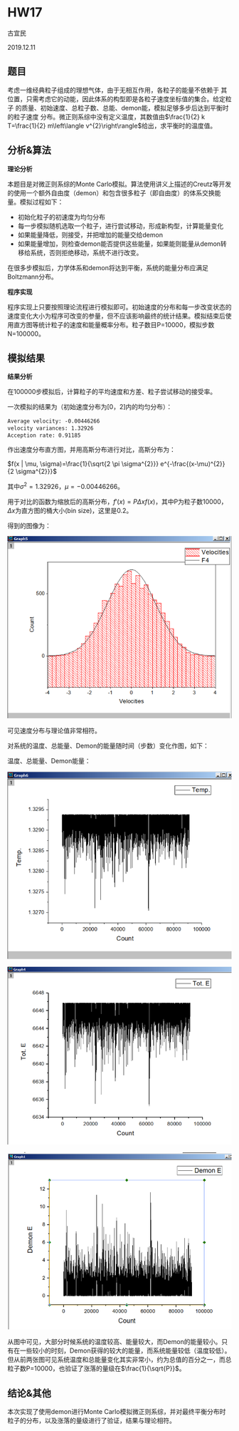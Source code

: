 # HW17

古宜民

2019.12.11

##  题目

考虑一维经典粒子组成的理想气体，由于无相互作用，各粒子的能量不依赖于
其位置，只需考虑它的动能，因此体系的构型即是各粒子速度坐标值的集合。给定粒子
的质量、初始速度、总粒子数、总能、demon能，模拟足够多步后达到平衡时的粒子速度
分布。微正则系综中没有定义温度，其数值由$\frac{1}{2} k T=\frac{1}{2} m\left\langle v^{2}\right\rangle$给出，求平衡时的温度值。

## 分析&算法

**理论分析**

本题目是对微正则系综的Monte Carlo模拟。算法使用讲义上描述的Creutz等开发的使用一个额外自由度（demon）和包含很多粒子（即自由度）的体系交换能量。模拟过程如下：

- 初始化粒子的初速度为均匀分布
- 每一步模拟随机选取一个粒子，进行尝试移动，形成新构型，计算能量变化
- 如果能量降低，则接受，并把增加的能量交给demon
- 如果能量增加，则检查demon能否提供这些能量，如果能则能量从demon转移给系统，否则拒绝移动，系统不进行改变。

在很多步模拟后，力学体系和demon将达到平衡，系统的能量分布应满足Boltzmann分布。

**程序实现**

程序实现上只要按照理论流程进行模拟即可。初始速度的分布和每一步改变状态的速度变化大小为程序可改变的参量，但不应该影响最终的统计结果。模拟结束后使用直方图等统计粒子的速度和能量概率分布。粒子数目P=10000，模拟步数N=100000。

## 模拟结果

**结果分析**

在100000步模拟后，计算粒子的平均速度和方差、粒子尝试移动的接受率。

一次模拟的结果为（初始速度分布为[0，2]内的均匀分布）：

```
Average velocity: -0.00446266
velocity variances: 1.32926
Acception rate: 0.91185

```

作出速度分布直方图，并用高斯分布进行对比，高斯分布为：

$f(x | \mu, \sigma)=\frac{1}{\sqrt{2 \pi \sigma^{2}}} e^{-\frac{(x-\mu)^{2}}{2 \sigma^{2}}}$

其中$\sigma^2=1.32926$，$\mu=-0.00446266$。

用于对比的函数为缩放后的高斯分布，$f'(x)=P \Delta x f(x)$，其中P为粒子数10000，$\Delta x$为直方图的桶大小(bin size)，这里是0.2。

得到的图像为：

![](./Vgraph.png)

可见速度分布与理论值非常相符。

对系统的温度、总能量、Demon的能量随时间（步数）变化作图，如下：

温度、总能量、Demon能量：

![](./Tgraph.png)

![](./allEgraph.png)

![](./Demongraph.png)

从图中可见，大部分时候系统的温度较高、能量较大，而Demon的能量较小。只有在一些较小的时刻，Demon获得的较大的能量，而系统能量较低（温度较低）。但从前两张图可见系统温度和总能量变化其实非常小，约为总值的百分之一，而总粒子数P=10000，也验证了涨落的量级在$\frac{1}{\sqrt{P}}$。

## 结论&其他

本次实现了使用demon进行Monte Carlo模拟微正则系综，并对最终平衡分布时粒子的分布，以及涨落的量级进行了验证，结果与理论相符。

